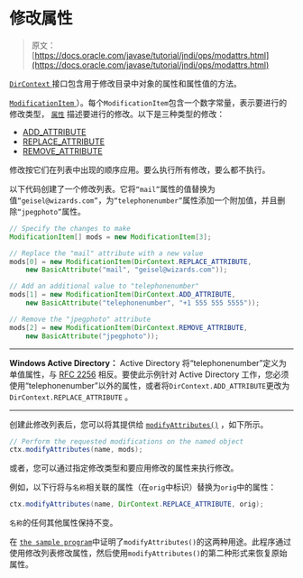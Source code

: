 # 修改属性

> 原文： [https://docs.oracle.com/javase/tutorial/jndi/ops/modattrs.html](https://docs.oracle.com/javase/tutorial/jndi/ops/modattrs.html)

[`DirContext` ](https://docs.oracle.com/javase/8/docs/api/javax/naming/directory/DirContext.html)接口包含用于修改目录中对象的属性和属性值的方法。

 [`ModificationItem` ](https://docs.oracle.com/javase/8/docs/api/javax/naming/directory/ModificationItem.html)）。每个`ModificationItem`包含一个数字常量，表示要进行的修改类型， [`属性`](https://docs.oracle.com/javase/8/docs/api/javax/naming/directory/Attribute.html) 描述要进行的修改。以下是三种类型的修改：

*   [ADD_ATTRIBUTE](https://docs.oracle.com/javase/8/docs/api/javax/naming/directory/DirContext.html#ADD_ATTRIBUTE)
*   [REPLACE_ATTRIBUTE](https://docs.oracle.com/javase/8/docs/api/javax/naming/directory/DirContext.html#REPLACE_ATTRIBUTE)
*   [REMOVE_ATTRIBUTE](https://docs.oracle.com/javase/8/docs/api/javax/naming/directory/DirContext.html#REMOVE_ATTRIBUTE)

修改按它们在列表中出现的顺序应用。要么执行所有修改，要么都不执行。

以下代码创建了一个修改列表。它将`“mail”`属性的值替换为值`“geisel@wizards.com”`，为`“telephonenumber”`属性添加一个附加值，并且删除`“jpegphoto”`属性。

```java
// Specify the changes to make
ModificationItem[] mods = new ModificationItem[3];

// Replace the "mail" attribute with a new value
mods[0] = new ModificationItem(DirContext.REPLACE_ATTRIBUTE,
    new BasicAttribute("mail", "geisel@wizards.com"));

// Add an additional value to "telephonenumber"
mods[1] = new ModificationItem(DirContext.ADD_ATTRIBUTE,
    new BasicAttribute("telephonenumber", "+1 555 555 5555"));

// Remove the "jpegphoto" attribute
mods[2] = new ModificationItem(DirContext.REMOVE_ATTRIBUTE,
    new BasicAttribute("jpegphoto"));

```

* * *

**Windows Active Directory：** Active Directory 将“telephonenumber”定义为单值属性，与 [RFC 2256](http://www.ietf.org/rfc/rfc2256.txt) 相反。要使此示例针对 Active Directory 工作，您必须使用“telephonenumber”以外的属性，或者将`DirContext.ADD_ATTRIBUTE`更改为`DirContext.REPLACE_ATTRIBUTE` 。

* * *

创建此修改列表后，您可以将其提供给 [`modifyAttributes()`](https://docs.oracle.com/javase/8/docs/api/javax/naming/directory/DirContext.html#modifyAttributes-javax.naming.Name-javax.naming.directory.ModificationItem:A-) ，如下所示。

```java
// Perform the requested modifications on the named object
ctx.modifyAttributes(name, mods);

```

或者，您可以通过指定修改类型和要应用修改的属性来执行修改。

例如，以下行将与`名称`相关联的属性（在`orig`中标识）替换为`orig`中的属性：

```java
ctx.modifyAttributes(name, DirContext.REPLACE_ATTRIBUTE, orig);

```

`名称`的任何其他属性保持不变。

在 [`the sample program`](examples/ModAttrs.java )中证明了`modifyAttributes()`的这两种用途。此程序通过使用修改列表修改属性，然后使用`modifyAttributes()`的第二种形式来恢复原始属性。